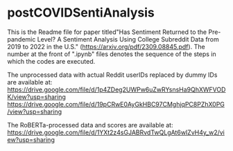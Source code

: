 # postCOVIDSentiAnalysis
This is the Readme file for paper titled"Has Sentiment Returned to the Pre-pandemic Level? A Sentiment Analysis Using College Subreddit Data from 2019 to 2022 in the U.S." (https://arxiv.org/pdf/2309.08845.pdf). The number at the front of ".ipynb" files denotes the sequence of the steps in which the codes are executed. 

The unprocessed data with actual Reddit userIDs replaced by dummy IDs are available at:
https://drive.google.com/file/d/1p4ZDeg2UWPw6uZwRYsnsHa9QhXWFVODK/view?usp=sharing https://drive.google.com/file/d/19pCRwE0AyGkHBC97CMghjqPC8PZhX0PG/view?usp=sharing

The RoBERTa-processed data and scores are available at:
https://drive.google.com/file/d/1YXt2z4sGJABRvdTwQLgAt6wIZvH4y_w2/view?usp=sharing
